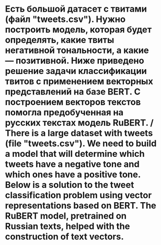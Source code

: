 # Есть большой датасет с твитами (файл "tweets.csv"). Нужно построить модель, которая будет определять, какие твиты негативной тональности, а какие — позитивной. Ниже приведено решение задачи классификации твитов с применением векторных представлений на базе BERT. С построением векторов текстов помогла предобученная на русских текстах модель RuBERT. / There is a large dataset with tweets (file "tweets.csv"). We need to build a model that will determine which tweets have a negative tone and which ones have a positive tone. Below is a solution to the tweet classification problem using vector representations based on BERT. The RuBERT model, pretrained on Russian texts, helped with the construction of text vectors.
